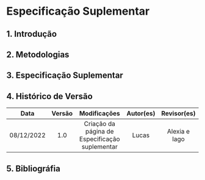 # Especificação Suplementar

## 1. Introdução

## 2. Metodologias

## 3. Especificação Suplementar

## 4. Histórico de Versão

|    Data    | Versão |                          Modificações                           |    Autor(es)     | Revisor(es) |
| :--------: | :----: | :-------------------------------------------------------------: | :--------------: | :---------: |
| 08/12/2022 |  1.0   |                    Criação da página de Especificação suplementar                  | Lucas |   Alexia e Iago    |

## 5. Bibliográfia
